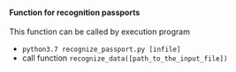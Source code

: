 #### Function for recognition passports

This function can be called by execution program 
- ```python3.7 recognize_passport.py [infile]```
- call function ```recognize_data([path_to_the_input_file])```